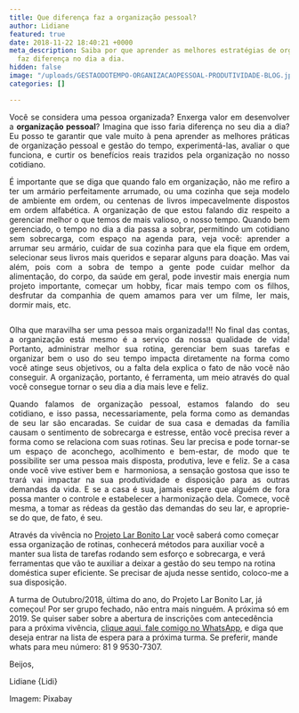 ```yaml
---
title: Que diferença faz a organização pessoal?
author: Lidiane
featured: true
date: 2018-11-22 18:40:21 +0000
meta_description: Saiba por que aprender as melhores estratégias de organização pessoal
  faz diferença no dia a dia.
hidden: false
image: "/uploads/GESTAODOTEMPO-ORGANIZACAOPESSOAL-PRODUTIVIDADE-BLOG.jpg"
categories: []

---
```

<p align="justify">Você se considera uma pessoa organizada? Enxerga valor em desenvolver a <strong>organização pessoal</strong>? Imagina que isso faria diferença no seu dia a dia? Eu posso te garantir que vale muito à pena aprender as melhores práticas de organização pessoal e gestão do tempo, experimentá-las, avaliar o que funciona, e curtir os benefícios reais trazidos pela organização no nosso cotidiano.</p>

<p align="justify">É importante que se diga que quando falo em organização, não me refiro a ter um armário perfeitamente arrumado, ou uma cozinha que seja modelo de ambiente em ordem, ou centenas de livros impecavelmente dispostos em ordem alfabética. A organização de que estou falando diz respeito a gerenciar melhor o que temos de mais valioso, o nosso tempo. Quando bem gerenciado, o tempo no dia a dia passa a sobrar, permitindo um cotidiano sem sobrecarga, com espaço na agenda para, veja você: aprender a arrumar seu armário, cuidar de sua cozinha para que ela fique em ordem, selecionar seus livros mais queridos e separar alguns para doação. Mas vai além, pois com a sobra de tempo a gente pode cuidar melhor da alimentação, do corpo, da saúde em geral, pode investir mais energia num projeto importante, começar um hobby, ficar mais tempo com os filhos, desfrutar da companhia de quem amamos para ver um filme, ler mais, dormir mais, etc.</p>

<p align="center"><img class="alignnone size-full wp-image-14733" src="![](http://www.trololodemulher.com.br/blog/wp-content/uploads/2018/10/ORGANIZACAO-PESSOAL-PESSOA-ORGANIZADA-GESTAO-DO-TEMPO-PRODUTIVIDADE-BLOG.jpg)" alt="" /></p>

<p align="justify">Olha que maravilha ser uma pessoa mais organizada!!! No final das contas, a organização está mesmo é a serviço da nossa qualidade de vida! Portanto, administrar melhor sua rotina, gerenciar bem suas tarefas e organizar bem o uso do seu tempo impacta diretamente na forma como você atinge seus objetivos, ou a falta dela explica o fato de não você não conseguir. A organização, portanto, é ferramenta, um meio através do qual você consegue tornar o seu dia a dia mais leve e feliz.</p>

<p align="justify">Quando falamos de organização pessoal, estamos falando do seu cotidiano, e isso passa, necessariamente, pela forma como as demandas de seu lar são encaradas. Se cuidar de sua casa e demadas da família causam o sentimento de sobrecarga e estresse, então você precisa rever a forma como se relaciona com suas rotinas. Seu lar precisa e pode tornar-se um espaço de aconchego, acolhimento e bem-estar, de modo que te possibilite ser uma pessoa mais disposta, produtiva, leve e feliz. Se a casa onde você vive estiver bem e  harmoniosa, a sensação gostosa que isso te trará vai impactar na sua produtividade e disposição para as outras demandas da vida. E se a casa é sua, jamais espere que alguém de fora possa manter o controle e estabelecer a harmonização dela. Comece, você mesma, a tomar as rédeas da gestão das demandas do seu lar, e aproprie-se do que, de fato, é seu.</p>

Através da vivência no [Projeto Lar Bonito Lar](https://www.trololodemulher.com.br/projeto-lar-bonito-lar/) você saberá como começar essa organização de rotinas, conhecerá métodos para auxiliar você a manter sua lista de tarefas rodando sem esforço e sobrecarga, e verá ferramentas que vão te auxiliar a deixar a gestão do seu tempo na rotina doméstica super eficiente. Se precisar de ajuda nesse sentido, coloco-me a sua disposição.

A turma de Outubro/2018, última do ano, do Projeto Lar Bonito Lar, já começou! Por ser grupo fechado, não entra mais ninguém. A próxima só em 2019. Se quiser saber sobre a abertura de inscrições com antecedência para a próxima vivência, [clique aqui, fale comigo no WhatsApp](https://api.whatsapp.com/send?1=pt_BR&amp;phone=5581995307307), e diga que deseja entrar na lista de espera para a próxima turma. Se preferir, mande whats para meu número: 81 9 9530-7307.

Beijos,

Lidiane {Lidi}

Imagem: Pixabay

